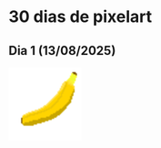 <style>
    img {
        width:128px;
        height:128px;
    }
</style>

# 30 dias de pixelart

## Dia 1 (13/08/2025)
![banananananan](dia01/banana/banana.png)